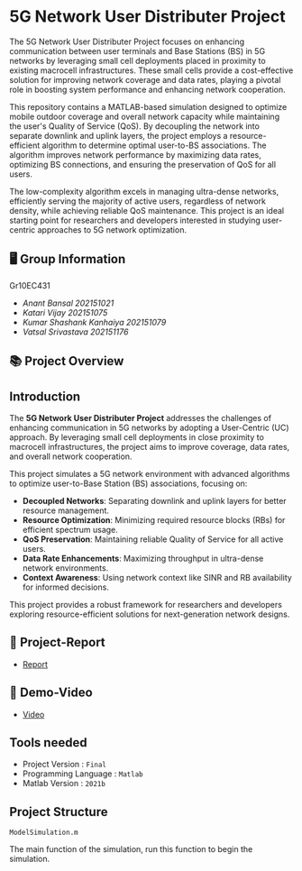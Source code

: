 # 5G Network User Distributer Project
The 5G Network User Distributer Project focuses on enhancing communication between user terminals and Base Stations (BS) in 5G networks by leveraging small cell deployments placed in proximity to existing macrocell infrastructures. These small cells provide a cost-effective solution for improving network coverage and data rates, playing a pivotal role in boosting system performance and enhancing network cooperation.

This repository contains a MATLAB-based simulation designed to optimize mobile outdoor coverage and overall network capacity while maintaining the user's Quality of Service (QoS). By decoupling the network into separate downlink and uplink layers, the project employs a resource-efficient algorithm to determine optimal user-to-BS associations. The algorithm improves network performance by maximizing data rates, optimizing BS connections, and ensuring the preservation of QoS for all users.

The low-complexity algorithm excels in managing ultra-dense networks, efficiently serving the majority of active users, regardless of network density, while achieving reliable QoS maintenance. This project is an ideal starting point for researchers and developers interested in studying user-centric approaches to 5G network optimization.

## 🖥️ Group Information
Gr10EC431
- *Anant Bansal 202151021*
- *Katari Vijay 202151075*
- *Kumar Shashank Kanhaiya  202151079*
- *Vatsal Srivastava 202151176*


## 📚 Project Overview


## Introduction

The **5G Network User Distributer Project** addresses the challenges of enhancing communication in 5G networks by adopting a User-Centric (UC) approach. By leveraging small cell deployments in close proximity to macrocell infrastructures, the project aims to improve coverage, data rates, and overall network cooperation.

This project simulates a 5G network environment with advanced algorithms to optimize user-to-Base Station (BS) associations, focusing on:

- **Decoupled Networks**: Separating downlink and uplink layers for better resource management.
- **Resource Optimization**: Minimizing required resource blocks (RBs) for efficient spectrum usage.
- **QoS Preservation**: Maintaining reliable Quality of Service for all active users.
- **Data Rate Enhancements**: Maximizing throughput in ultra-dense network environments.
- **Context Awareness**: Using network context like SINR and RB availability for informed decisions.

This project provides a robust framework for researchers and developers exploring resource-efficient solutions for next-generation network designs.


## 📑 Project-Report
- [Report](https://www.overleaf.com/read/rsyyqgykhddq#4a55a6)

## 🎥 Demo-Video
- [Video](https://drive.google.com/file/d/1S1kIS6NIfjRt7LqZvRNuFGJT0Cx0fy_n/view?usp=sharing)

## Tools needed

* Project Version : `Final`
* Programming Language : `Matlab`
* Matlab Version : `2021b`
##  Project Structure
`ModelSimulation.m`

The main function of the simulation, run this function to begin the simulation.
